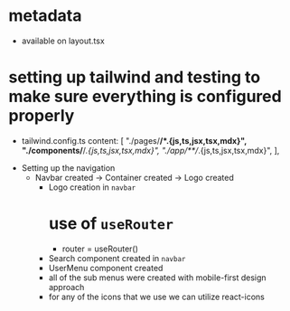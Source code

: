 # metadata
  - available on layout.tsx 

# setting up tailwind and testing to make sure everything is configured properly
  - tailwind.config.ts
      content: [
      "./pages/**/*.{js,ts,jsx,tsx,mdx}",
      "./components/**/*.{js,ts,jsx,tsx,mdx}",
      "./app/**/*.{js,ts,jsx,tsx,mdx}",
    ],


* Setting up the navigation
  - Navbar created -> Container created -> Logo created
    - Logo creation in `navbar`
      # use of `useRouter`
        *  router = useRouter()
    - Search component created in `navbar`
    - UserMenu component created 
    * all of the sub menus were created with mobile-first design approach
    * for any of the icons that we use we can utilize react-icons 
  